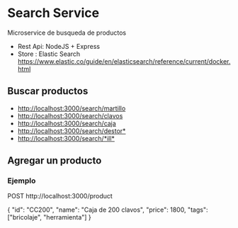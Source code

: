 # Search Service

Microservice de busqueda de productos

* Rest Api: NodeJS + Express
* Store : Elastic Search <https://www.elastic.co/guide/en/elasticsearch/reference/current/docker.html>

## Buscar productos

* <http://localhost:3000/search/martillo>
* <http://localhost:3000/search/clavos>
* <http://localhost:3000/search/caja>
* <http://localhost:3000/search/destor*>
* <http://localhost:3000/search/*ill*>

## Agregar un producto

### Ejemplo

POST http://localhost:3000/product

{
    "id": "CC200",
    "name": "Caja de 200 clavos",
    "price": 1800,
    "tags": ["bricolaje", "herramienta"]
}
